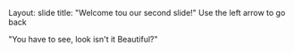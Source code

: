 Layout: slide
title: "Welcome tou our second slide!"
Use the left arrow to go back

"You have to see, look isn't it Beautiful?"
